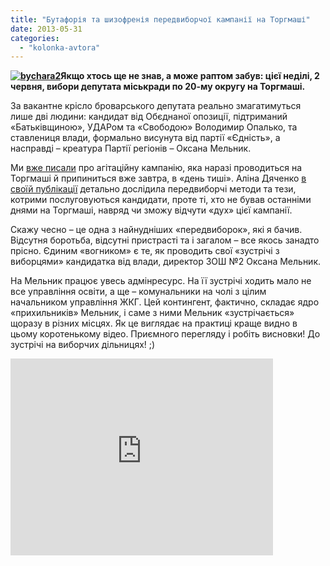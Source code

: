 ```yaml
---
title: "Бутафорія та шизофренія передвиборчої кампанії на Торгмаші"
date: 2013-05-31
categories: 
  - "kolonka-avtora"
---
```


**[![bychara2](https://mpz.brovary.org/wp-content/uploads/2013/05/bychara2.jpg)](https://mpz.brovary.org/wp-content/uploads/2013/05/bychara2.jpg)Якщо хтось ще не знав, а може раптом забув: цієї неділі, 2 червня, вибори депутата міськради по 20-му округу на Торгмаші.**

За вакантне крісло броварського депутата реально змагатимуться лише дві людини: кандидат від Обєднаної опозиції, підтриманий «Батьківщиною», УДАРом та «Свободою» Володимир Опалько, та ставлениця влади, формально висунута від партії «Єдність», а насправді – креатура Партії регіонів – Оксана Мельник.

Ми [вже писали](https://mpz.brovary.org/bilshist-meshkantsiv-torgmashu-ne-znaye-hto-balotuyetsya-u-yihnomu-okruzi-do-miskradi/) про агітаційну кампанію, яка наразі проводиться на Торгмаші й припиниться вже завтра, в «день тиші». Аліна Дяченко [в своїй публікації](https://mpz.brovary.org/uzgodzheniy-opozitsioner-vs-direktorka-shkoli-finishna-pryama-viboriv-na-torgmashi/) детально дослідила передвиборчі методи та тези, котрими послуговуються кандидати, проте ті, хто не бував останніми днями на Торгмаші, навряд чи зможу відчути «дух» цієї кампанії.

Скажу чесно – це одна з найнудніших «передвиборок», які я бачив. Відсутня боротьба, відсутні пристрасті та і загалом – все якось занадто прісно. Єдиним «вогником» є те, як проводить свої «зустрічі з виборцями» кандидатка від влади, директор ЗОШ №2 Оксана Мельник.

На Мельник працює увесь адмінресурс. На її зустрічі ходить мало не все управління освіти, а ще – комунальники на чолі з цілим начальником управління ЖКГ. Цей контингент, фактично, складає ядро «прихильників» Мельник, і саме з ними Мельник «зустрічається» щоразу в різних місцях. Як це виглядає на практиці краще видно в цьому коротенькому відео. Приємного перегляду і робіть висновки! До зустрічі на виборчих дільницях! ;)

<iframe src="http://www.youtube.com/embed/n3mHrLcq_r4" height="315" width="420" allowfullscreen frameborder="0"></iframe>
